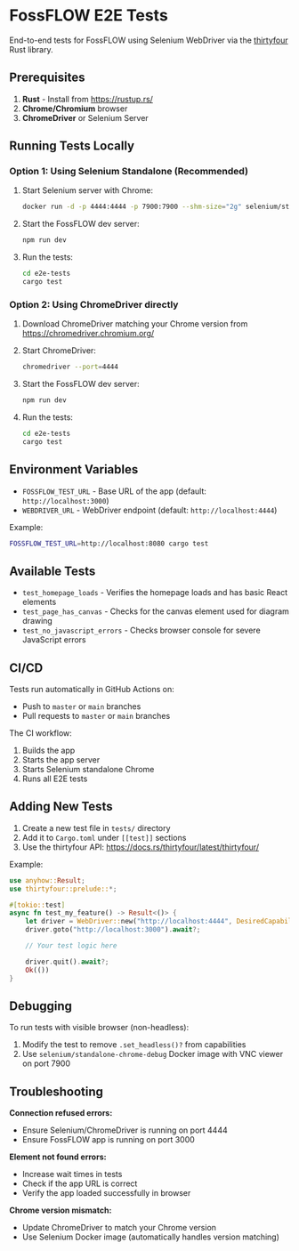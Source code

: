 # FossFLOW E2E Tests

End-to-end tests for FossFLOW using Selenium WebDriver via the [thirtyfour](https://github.com/Vrtgs/thirtyfour) Rust library.

## Prerequisites

1. **Rust** - Install from https://rustup.rs/
2. **Chrome/Chromium** browser
3. **ChromeDriver** or Selenium Server

## Running Tests Locally

### Option 1: Using Selenium Standalone (Recommended)

1. Start Selenium server with Chrome:
   ```bash
   docker run -d -p 4444:4444 -p 7900:7900 --shm-size="2g" selenium/standalone-chrome:latest
   ```

2. Start the FossFLOW dev server:
   ```bash
   npm run dev
   ```

3. Run the tests:
   ```bash
   cd e2e-tests
   cargo test
   ```

### Option 2: Using ChromeDriver directly

1. Download ChromeDriver matching your Chrome version from https://chromedriver.chromium.org/

2. Start ChromeDriver:
   ```bash
   chromedriver --port=4444
   ```

3. Start the FossFLOW dev server:
   ```bash
   npm run dev
   ```

4. Run the tests:
   ```bash
   cd e2e-tests
   cargo test
   ```

## Environment Variables

- `FOSSFLOW_TEST_URL` - Base URL of the app (default: `http://localhost:3000`)
- `WEBDRIVER_URL` - WebDriver endpoint (default: `http://localhost:4444`)

Example:
```bash
FOSSFLOW_TEST_URL=http://localhost:8080 cargo test
```

## Available Tests

- `test_homepage_loads` - Verifies the homepage loads and has basic React elements
- `test_page_has_canvas` - Checks for the canvas element used for diagram drawing
- `test_no_javascript_errors` - Checks browser console for severe JavaScript errors

## CI/CD

Tests run automatically in GitHub Actions on:
- Push to `master` or `main` branches
- Pull requests to `master` or `main` branches

The CI workflow:
1. Builds the app
2. Starts the app server
3. Starts Selenium standalone Chrome
4. Runs all E2E tests

## Adding New Tests

1. Create a new test file in `tests/` directory
2. Add it to `Cargo.toml` under `[[test]]` sections
3. Use the thirtyfour API: https://docs.rs/thirtyfour/latest/thirtyfour/

Example:
```rust
use anyhow::Result;
use thirtyfour::prelude::*;

#[tokio::test]
async fn test_my_feature() -> Result<()> {
    let driver = WebDriver::new("http://localhost:4444", DesiredCapabilities::chrome()).await?;
    driver.goto("http://localhost:3000").await?;

    // Your test logic here

    driver.quit().await?;
    Ok(())
}
```

## Debugging

To run tests with visible browser (non-headless):
1. Modify the test to remove `.set_headless()?` from capabilities
2. Use `selenium/standalone-chrome-debug` Docker image with VNC viewer on port 7900

## Troubleshooting

**Connection refused errors:**
- Ensure Selenium/ChromeDriver is running on port 4444
- Ensure FossFLOW app is running on port 3000

**Element not found errors:**
- Increase wait times in tests
- Check if the app URL is correct
- Verify the app loaded successfully in browser

**Chrome version mismatch:**
- Update ChromeDriver to match your Chrome version
- Use Selenium Docker image (automatically handles version matching)
